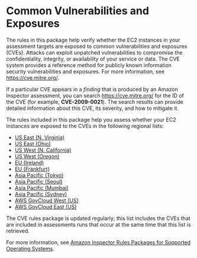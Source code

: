# Common Vulnerabilities and Exposures<a name="inspector_cves"></a>

The rules in this package help verify whether the EC2 instances in your assessment targets are exposed to common vulnerabilities and exposures \(CVEs\)\. Attacks can exploit unpatched vulnerabilities to compromise the confidentiality, integrity, or availability of your service or data\. The CVE system provides a reference method for publicly known information security vulnerabilities and exposures\. For more information, see [ https://cve\.mitre\.org/](https://cve.mitre.org/)\. 

If a particular CVE appears in a *finding* that is produced by an Amazon Inspector assessment, you can search [https://cve\.mitre\.org/](https://cve.mitre.org/) for the ID of the CVE \(for example, **CVE\-2009\-0021**\)\. The search results can provide detailed information about this CVE, its severity, and how to mitigate it\.

The rules included in this package help you assess whether your EC2 instances are exposed to the CVEs in the following regional lists:
+ [US East \(N\. Virginia\)](https://s3.us-east-1.amazonaws.com/rules-engine.us-east-1/CVEList.txt)
+ [US East \(Ohio\)](https://s3.us-east-2.amazonaws.com/rules-engine.us-east-2/CVEList.txt)
+ [US West \(N\. California\)](https://s3-us-west-1.amazonaws.com/rules-engine.us-west-1/CVEList.txt)
+ [US West \(Oregon\)](https://s3-us-west-2.amazonaws.com/rules-engine.us-west-2/CVEList.txt)
+ [EU \(Ireland\)](https://s3-eu-west-1.amazonaws.com/rules-engine.eu-west-1/CVEList.txt)
+ [EU \(Frankfurt\)](https://s3.eu-central-1.amazonaws.com/rules-engine.eu-central-1/CVEList.txt)
+ [Asia Pacific \(Tokyo\)](https://s3-ap-northeast-1.amazonaws.com/rules-engine.ap-northeast-1/CVEList.txt)
+ [Asia Pacific \(Seoul\)](https://s3.ap-northeast-2.amazonaws.com/rules-engine.ap-northeast-2/CVEList.txt)
+ [Asia Pacific \(Mumbai\)](https://s3.ap-south-1.amazonaws.com/rules-engine.ap-south-1/CVEList.txt)
+ [Asia Pacific \(Sydney\)](https://s3-ap-southeast-2.amazonaws.com/rules-engine.ap-southeast-2/CVEList.txt)
+ [AWS GovCloud West \(US\)](https://s3-us-gov-west-1.amazonaws.com/rules-engine.us-gov-west-1/CVEList.txt)
+ [AWS GovCloud East \(US\)](https://s3-us-gov-east-1.amazonaws.com/rules-engine.us-gov-east-1/CVEList.txt)

The CVE rules package is updated regularly; this list includes the CVEs that are included in assessments runs that occur at the same time that this list is retrieved\.

For more information, see [Amazon Inspector Rules Packages for Supported Operating Systems](inspector_rule-packages_across_os.md)\.